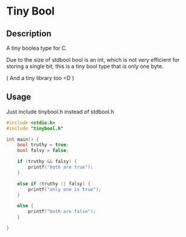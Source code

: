 # Tiny Bool

## Description

A tiny boolea type for C.

Due to the size of stdbool bool is an int,
which is not very efficient for storing a single bit,
this is a tiny bool type that is only one byte.

( And a tiny library too =D )

## Usage

Just include tinybool.h instead of stdbool.h

```c
#include <stdio.h>
#include "tinybool.h"

int main() {
    bool truthy = true;
    bool falsy = false;

    if (truthy && falsy) {
        printf("both are true");
    }

    else if (truthy || falsy) {
        printf("only one is true");
    }

    else {
        printf("both are false");
    }

}
```
